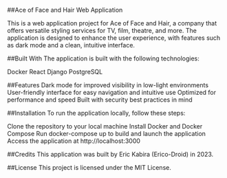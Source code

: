 ##Ace of Face and Hair Web Application


This is a web application project for Ace of Face and Hair, a company that offers versatile styling services for TV, film, theatre, and more. The application is designed to enhance the user experience, with features such as dark mode and a clean, intuitive interface.

##Built With
The application is built with the following technologies:

Docker
React
Django
PostgreSQL


##Features
Dark mode for improved visibility in low-light environments
User-friendly interface for easy navigation and intuitive use
Optimized for performance and speed
Built with security best practices in mind

##Installation
To run the application locally, follow these steps:

Clone the repository to your local machine
Install Docker and Docker Compose
Run docker-compose up to build and launch the application
Access the application at http://localhost:3000


##Credits
This application was built by Eric Kabira (Erico-Droid) in 2023.

##License
This project is licensed under the MIT License.